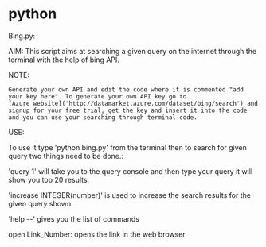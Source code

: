 # python

Bing.py:


  AIM:
    This script aims at searching a given query on the internet through the terminal with the help of bing API.
    
  NOTE:
  
    Generate your own API and edit the code where it is commented "add your key here". To generate your own API key go to 
    [Azure website]('http://datamarket.azure.com/dataset/bing/search') and signup for your free trial, get the key and insert it into the code and you can use your searching through terminal code.
    
    
  USE:
  
   To use it type 'python bing.py' from the terminal then to search for given query two things need to be done.:
  
  'query 1' will take you to the query console and then type your query it will show you top 20 results.
  
   'increase INTEGER(number)' is used to increase the search results for the given query shown.
  
   'help --' gives you the list of commands
  
   open Link_Number: opens the link in the web browser
